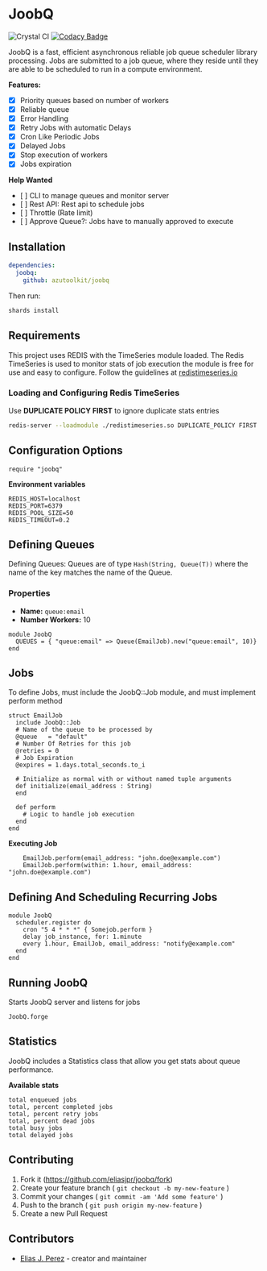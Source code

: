 # JoobQ

![Crystal CI](https://github.com/eliasjpr/joobq/workflows/Crystal%20CI/badge.svg?branch=master) [![Codacy Badge](https://app.codacy.com/project/badge/Grade/757ebd7d1db942da8eb9f8392415b1a6)](https://www.codacy.com/manual/eliasjpr/joobq?utm_source=github.com&utm_medium=referral&utm_content=eliasjpr/joobq&utm_campaign=Badge_Grade)

JoobQ is a fast, efficient asynchronous reliable job queue scheduler library processing. Jobs are submitted
to a job queue, where they reside until they are able to be scheduled to run in a
compute environment.

**Features:**

-   [x] Priority queues based on number of workers
-   [x] Reliable queue
-   [x] Error Handling
-   [x] Retry Jobs with automatic Delays
-   [x] Cron Like Periodic Jobs
-   [x] Delayed Jobs
-   [x] Stop execution of workers
-   [x] Jobs expiration

**Help Wanted**
-   \[ ] CLI to manage queues and monitor server
-   \[ ] Rest API: Rest api to schedule jobs
-   \[ ] Throttle (Rate limit)
-   \[ ] Approve Queue?: Jobs have to manually approved to execute

## Installation

```yaml
dependencies:
  joobq:
    github: azutoolkit/joobq
```

Then run:

```bash
shards install
```

## Requirements

This project uses REDIS with the TimeSeries module loaded. The Redis TimeSeries is used to monitor stats of job execution the module is free for use and easy to configure. Follow the guidelines at [redistimeseries.io](https://oss.redislabs.com/redistimeseries/)
### Loading and Configuring Redis TimeSeries

Use **DUPLICATE POLICY FIRST** to ignore duplicate stats entries

```bash
redis-server --loadmodule ./redistimeseries.so DUPLICATE_POLICY FIRST
```

## Configuration Options

```crystal
require "joobq"
```

**Environment variables**

```shell
REDIS_HOST=localhost
REDIS_PORT=6379
REDIS_POOL_SIZE=50
REDIS_TIMEOUT=0.2
```

## Defining Queues

Defining Queues: Queues are of type `Hash(String, Queue(T))` where the name of the key matches the name of the Queue.

### Properties

-   **Name:** `queue:email`
-   **Number Workers:** 10

```crystal
module JoobQ
  QUEUES = { "queue:email" => Queue(EmailJob).new("queue:email", 10)}
end
```

## Jobs

To define Jobs, must include the JoobQ::Job module, and must implement perform method

```crystal
struct EmailJob
  include JoobQ::Job
  # Name of the queue to be processed by
  @queue   = "default"
  # Number Of Retries for this job
  @retries = 0
  # Job Expiration 
  @expires = 1.days.total_seconds.to_i
  
  # Initialize as normal with or without named tuple arguments
  def initialize(email_address : String)
  end

  def perform
    # Logic to handle job execution
  end
end
```

**Executing Job**

```crystal
    EmailJob.perform(email_address: "john.doe@example.com")
    EmailJob.perform(within: 1.hour, email_address: "john.doe@example.com")
```
## Defining And Scheduling Recurring Jobs

```crystal
module JoobQ
  scheduler.register do
    cron "5 4 * * *" { Somejob.perform }
    delay job_instance, for: 1.minute
    every 1.hour, EmailJob, email_address: "notify@example.com"
  end
end
```

## Running JoobQ

Starts JoobQ server and listens for jobs

```crystal
JoobQ.forge
```

## Statistics

JoobQ includes a Statistics class that allow you get stats about queue performance. 

**Available stats**

```text
total enqueued jobs
total, percent completed jobs
total, percent retry jobs
total, percent dead jobs
total busy jobs
total delayed jobs
```

## Contributing

1.  Fork it (<https://github.com/eliasjpr/joobq/fork>)
2.  Create your feature branch ( `git checkout -b my-new-feature` )
3.  Commit your changes ( `git commit -am 'Add some feature'` )
4.  Push to the branch ( `git push origin my-new-feature` )
5.  Create a new Pull Request

## Contributors

-   [Elias J. Perez](https://github.com/eliasjpr) - creator and maintainer
